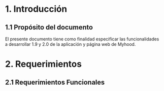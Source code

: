 # 1. Introducción

## 1.1 Propósito del documento

El presente documento tiene como finalidad especificar las funcionalidades a desarrollar 1.9 y 2.0 de la aplicación y página web de Myhood.

# 2. Requerimientos

## 2.1 Requerimientos Funcionales

